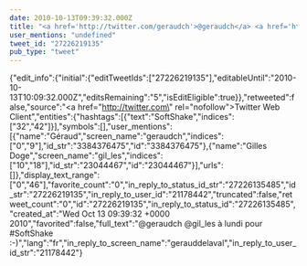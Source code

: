 ```yaml
---
date: 2010-10-13T09:39:32.000Z
title: "<a href='http://twitter.com/geraudch'>@geraudch</a> <a href='http://twitter.com/gil_les'>@gil_les</a> à lundi pour #SoftShake :-)″"
user_mentions: "undefined"
tweet_id: "27226219135"
pub_type: "tweet"
---
```

{"edit_info":{"initial":{"editTweetIds":["27226219135"],"editableUntil":"2010-10-13T10:09:32.000Z","editsRemaining":"5","isEditEligible":true}},"retweeted":false,"source":"<a href=\"http://twitter.com\" rel=\"nofollow\">Twitter Web Client</a>","entities":{"hashtags":[{"text":"SoftShake","indices":["32","42"]}],"symbols":[],"user_mentions":[{"name":"Géraud","screen_name":"geraudch","indices":["0","9"],"id_str":"3384376475","id":"3384376475"},{"name":"Gilles Doge","screen_name":"gil_les","indices":["10","18"],"id_str":"23044467","id":"23044467"}],"urls":[]},"display_text_range":["0","46"],"favorite_count":"0","in_reply_to_status_id_str":"27226135485","id_str":"27226219135","in_reply_to_user_id":"21178442","truncated":false,"retweet_count":"0","id":"27226219135","in_reply_to_status_id":"27226135485","created_at":"Wed Oct 13 09:39:32 +0000 2010","favorited":false,"full_text":"@geraudch @gil_les à lundi pour #SoftShake :-)","lang":"fr","in_reply_to_screen_name":"gerauddelaval","in_reply_to_user_id_str":"21178442"}
